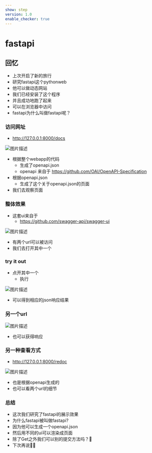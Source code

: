 ```yaml
---
show: step
version: 1.0
enable_checker: true
---
```


# fastapi

## 回忆

- 上次开启了新的旅行
- 研究fastapi这个pythonweb
- 他可以做动态网站
- 我们已经安装了这个程序
- 并且成功地跑了起来
- 可以在浏览器中访问
- fastapi为什么叫做fastapi呢？

### 访问网址

- http://127.0.0.1:8000/docs

![图片描述](https://doc.shiyanlou.com/courses/uid1190679-20221016-1665911456612)

- 根据整个webapp的代码
	- 生成了openapi.json
	- openapi 来自于 https://github.com/OAI/OpenAPI-Specification
- 根据openapi.json
	- 生成了这个关于openapi.json的页面
- 我们去观察页面

### 整体效果

- 这套ui来自于
	- https://github.com/swagger-api/swagger-ui

![图片描述](https://doc.shiyanlou.com/courses/uid1190679-20221016-1665911710958)

- 有两个url可以被访问
- 我们去打开其中一个

### try it out

- 点开其中一个
	- 执行

![图片描述](https://doc.shiyanlou.com/courses/uid1190679-20221016-1665911775424)

- 可以得到相应的json响应结果

### 另一个url

![图片描述](https://doc.shiyanlou.com/courses/uid1190679-20221016-1665911860537)

- 也可以获得响应

### 另一种查看方式

- http://127.0.0.1:8000/redoc

![图片描述](https://doc.shiyanlou.com/courses/uid1190679-20221016-1665912043633)

- 也是根据openapi生成的
- 也可以看两个url的细节

### 总结

- 这次我们研究了fastapi的展示效果
- 为什么fastapi被叫做fastapi?
- 因为他可以生成一个openapi.json
- 然后用不同的ui可以渲染成页面
- 除了Get之外我们可以别的提交方法吗？🤔
- 下次再说👋🏻